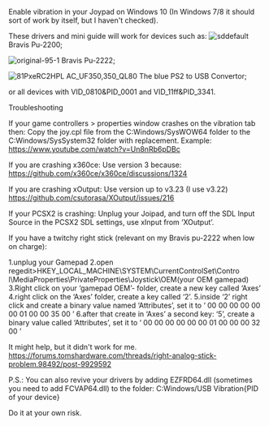 Enable vibration in your Joypad on Windows 10 (In Windows 7/8 it should sort of work by itself, but I haven't checked).

These drivers and mini guide will work for devices such as:
![sddefault](https://github.com/Cinill/My-gamepad-drivers-collection/assets/72980216/5f2791f9-ca25-4f50-8af5-cab8cd117619) Bravis Pu-2200;


![original-95-1](https://github.com/Cinill/My-gamepad-drivers-collection/assets/72980216/ef60a557-1f4c-41f2-916c-ad2de7959ff1)
Bravis Pu-2222;


![81PxeRC2HPL _AC_UF350,350_QL80_](https://github.com/Cinill/My-gamepad-drivers-collection/assets/72980216/e5588ecf-fbcb-4687-9252-621667088e3f)
The blue PS2 to USB Convertor;


or all devices with VID_0810&PID_0001 and VID_11ff&PID_3341.


Troubleshooting

If your game controllers > properties window crashes on the vibration tab then:
Copy the joy.cpl file from the C:Windows/SysWOW64 folder to the C:Windows/SysSystem32 folder with replacement.
Example:
https://www.youtube.com/watch?v=Un8nRb6pDBc

If you are crashing x360ce:
Use version 3 because:
https://github.com/x360ce/x360ce/discussions/1324

If you are crashing xOutput:
Use version up to v3.23 (I use v3.22)
https://github.com/csutorasa/XOutput/issues/216

If your PCSX2 is crashing:
Unplug your Joipad, and turn off the SDL Input Source in the PCSX2 SDL settings, use xInput from  ‘XOutput’.

If you have a twitchy right stick (relevant on my Bravis pu-2222 when low on charge):

1.unplug your Gamepad
2.open regedit>HKEY_LOCAL_MACHINE\SYSTEM\CurrentControlSet\Contro l\MediaProperties\PrivateProperties\Joystick\OEM\(your OEM gamepad)
3.Right click on your ‘gamepad OEM’- folder, create a new key called ‘Axes’
4.right click on the ‘Axes’ folder, create a key called ‘2’.
5.inside ‘2’ right click and create a binary value named ‘Attributes’, set it to ‘ 00 00 00 00 00 00 01 00 00 35 00 ’
6.after that create in ‘Axes’ a second key: ‘5’, create a binary value called ‘Attributes’, set it to ‘ 00 00 00 00 00 00 01 00 00 00 32 00 ’


It might help, but it didn't work for me.
https://forums.tomshardware.com/threads/right-analog-stick-problem.98492/post-9929592


P.S.: You can also revive your drivers by adding EZFRD64.dll (sometimes you need to add FCVAP64.dll) to the folder:
C:Windows/USB Vibration{PID of your device}

Do it at your own risk.
